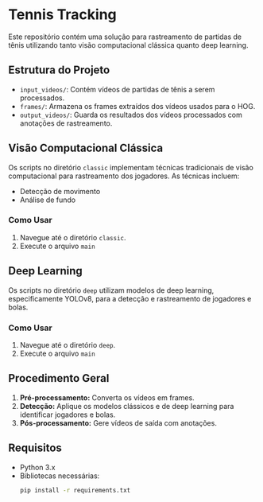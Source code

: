 # Tennis Tracking

Este repositório contém uma solução para rastreamento de partidas de tênis utilizando tanto visão computacional clássica quanto deep learning.

## Estrutura do Projeto

- `input_videos/`: Contém vídeos de partidas de tênis a serem processados.
- `frames/`: Armazena os frames extraídos dos vídeos usados para o HOG.
- `output_videos/`: Guarda os resultados dos vídeos processados com anotações de rastreamento.

## Visão Computacional Clássica

Os scripts no diretório `classic` implementam técnicas tradicionais de visão computacional para rastreamento dos jogadores. As técnicas incluem:
- Detecção de movimento
- Análise de fundo

### Como Usar
1. Navegue até o diretório `classic`.
2. Execute o arquivo `main`

## Deep Learning

Os scripts no diretório `deep` utilizam modelos de deep learning, especificamente YOLOv8, para a detecção e rastreamento de jogadores e bolas.

### Como Usar
1. Navegue até o diretório `deep`.
2. Execute o arquivo `main`

## Procedimento Geral

1. **Pré-processamento:** Converta os vídeos em frames.
2. **Detecção:** Aplique os modelos clássicos e de deep learning para identificar jogadores e bolas.
3. **Pós-processamento:** Gere vídeos de saída com anotações.

## Requisitos

- Python 3.x
- Bibliotecas necessárias:
    ```sh
    pip install -r requirements.txt
    ```
